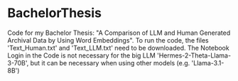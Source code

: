 # BachelorThesis
Code for my Bachelor Thesis: "A Comparison of LLM and Human Generated Archival Data by Using Word Embeddings".
To run the code, the files 'Text_Human.txt' and 'Text_LLM.txt' need to be downloaded.
The Notebook Login in the Code is not necessary for the big LLM 'Hermes-2-Theta-Llama-3-70B', but it can be necessary when using other models (e.g. 'Llama-3.1-8B')
